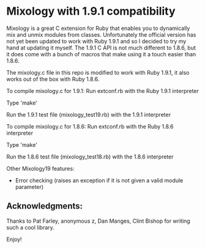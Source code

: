 Mixology with 1.9.1 compatibility
=================================

Mixology is a great C extension for Ruby that enables you to dynamically mix and unmix
modules from classes. Unfortunately the official version has not yet been updated to work with Ruby 1.9.1
and so I decided to try my hand at updating it myself. The 1.9.1 C API is not much different to 1.8.6, but
it does come with a bunch of macros that make using it a touch easier than 1.8.6.

The mixology.c file in this repo is modified to work with Ruby 1.9.1, it also works out of the box with Ruby 1.8.6.

To compile mixology.c for 1.9.1:
Run extconf.rb with the Ruby 1.9.1 interpreter

Type 'make'

Run the 1.9.1 test file (mixology_test19.rb) with the 1.9.1 interpreter

To compile mixology.c for 1.8.6:
Run extconf.rb with the Ruby 1.8.6 interpreter

Type 'make'

Run the 1.8.6 test file (mixology_test18.rb) with the 1.8.6 interpreter

Other Mixology19 features:
-  Error checking (raises an exception if it is not given a valid module parameter)

## Acknowledgments:
Thanks to Pat Farley, anonymous z, Dan Manges, Clint Bishop for writing such a cool library.


Enjoy!


